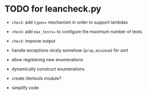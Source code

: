 TODO for leancheck.py
=====================

* `check`: add `types=` mechanism in order to support lambdas

* `check`: add `max_tests=` to configure the maximum number of tests

* `check`: improve output

* handle exceptions nicely somehow (`prop_minimum`) for sort

* allow registering new enumerations

* dynamically construct enumerations

* create iitertools module?

* simplify code
